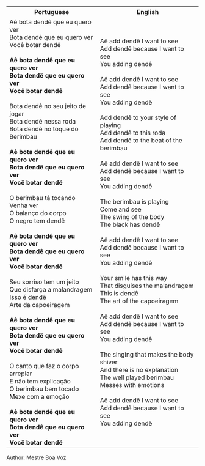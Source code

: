 <table class="capoeira-table">
    <tr class="header-row">
        <th>Portuguese</th>
        <th>English</th>
    </tr>
    <tr>
        <td>Aê bota dendê que eu quero ver<br>Bota dendê que eu quero ver<br>Você botar dendê<br><br><strong>Aê bota dendê que eu quero ver<br>Bota dendê que eu quero ver<br>Você botar dendê</strong><br><br>Bota dendê no seu jeito de jogar<br>Bota dendê nessa roda<br>Bota dendê no toque do Berimbau<br><br><strong>Aê bota dendê que eu quero ver<br>Bota dendê que eu quero ver<br>Você botar dendê</strong><br><br>O berimbau tá tocando<br>Venha ver<br>O balanço do corpo<br>O negro tem dendê<br><br><strong>Aê bota dendê que eu quero ver<br>Bota dendê que eu quero ver<br>Você botar dendê</strong><br><br>Seu sorriso tem um jeito<br>Que disfarça a malandragem<br>Isso é dendê<br>Arte da capoeiragem<br><br><strong>Aê bota dendê que eu quero ver<br>Bota dendê que eu quero ver<br>Você botar dendê</strong><br><br>O canto que faz o corpo arrepiar<br>E não tem explicação<br>O berimbau bem tocado<br>Mexe com a emoção<br><br><strong>Aê bota dendê que eu quero ver<br>Bota dendê que eu quero ver<br>Você botar dendê</strong></td>
        <td>Aê add dendê I want to see<br>Add dendê because I want to see<br>You adding dendê<br><br>Aê add dendê I want to see<br>Add dendê because I want to see<br>You adding dendê<br><br>Add dendê to your style of playing<br>Add dendê to this roda<br>Add dendê to the beat of the berimbau<br><br>Aê add dendê I want to see<br>Add dendê because I want to see<br>You adding dendê<br><br>The berimbau is playing<br>Come and see<br>The swing of the body<br>The black has dendê<br><br>Aê add dendê I want to see<br>Add dendê because I want to see<br>You adding dendê<br><br>Your smile has this way<br>That disguises the malandragem<br>This is dendê<br>The art of the capoeiragem<br><br>Aê add dendê I want to see<br>Add dendê because I want to see<br>You adding dendê<br><br>The singing that makes the body shiver<br>And there is no explanation<br>The well played berimbau<br>Messes with emotions<br><br>Aê add dendê I want to see<br>Add dendê because I want to see<br>You adding dendê</td>
    </tr>
</table>

<figcaption>
Author: Mestre Boa Voz
</figcaption>